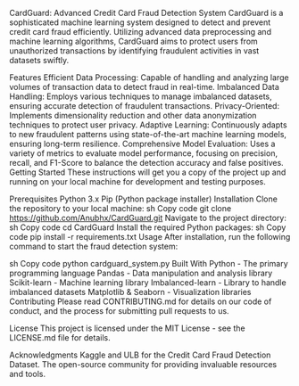 CardGuard: Advanced Credit Card Fraud Detection System
CardGuard is a sophisticated machine learning system designed to detect and prevent credit card fraud efficiently. Utilizing advanced data preprocessing and machine learning algorithms, CardGuard aims to protect users from unauthorized transactions by identifying fraudulent activities in vast datasets swiftly.

Features
Efficient Data Processing: Capable of handling and analyzing large volumes of transaction data to detect fraud in real-time.
Imbalanced Data Handling: Employs various techniques to manage imbalanced datasets, ensuring accurate detection of fraudulent transactions.
Privacy-Oriented: Implements dimensionality reduction and other data anonymization techniques to protect user privacy.
Adaptive Learning: Continuously adapts to new fraudulent patterns using state-of-the-art machine learning models, ensuring long-term resilience.
Comprehensive Model Evaluation: Uses a variety of metrics to evaluate model performance, focusing on precision, recall, and F1-Score to balance the detection accuracy and false positives.
Getting Started
These instructions will get you a copy of the project up and running on your local machine for development and testing purposes.

Prerequisites
Python 3.x
Pip (Python package installer)
Installation
Clone the repository to your local machine:
sh
Copy code
git clone https://github.com/Anubhx/CardGuard.git
Navigate to the project directory:
sh
Copy code
cd CardGuard
Install the required Python packages:
sh
Copy code
pip install -r requirements.txt
Usage
After installation, run the following command to start the fraud detection system:

sh
Copy code
python cardguard_system.py
Built With
Python - The primary programming language
Pandas - Data manipulation and analysis library
Scikit-learn - Machine learning library
Imbalanced-learn - Library to handle imbalanced datasets
Matplotlib & Seaborn - Visualization libraries
Contributing
Please read CONTRIBUTING.md for details on our code of conduct, and the process for submitting pull requests to us.

License
This project is licensed under the MIT License - see the LICENSE.md file for details.

Acknowledgments
Kaggle and ULB for the Credit Card Fraud Detection Dataset.
The open-source community for providing invaluable resources and tools.
